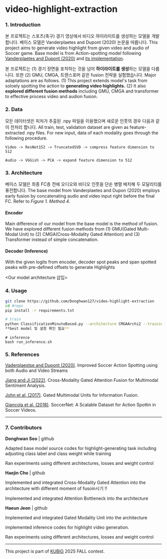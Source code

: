 # video-highlight-extraction

### 1. Introduction
본 프로젝트는 스포츠(축구) 경기 영상에서 비디오 하이라이트를 생성하는 모델을 개발합니다. 베이스 모델은 Vanderplaetes and Dupont (2020) 논문을 따릅니다.
This project aims to generate video highlight from given video and audio of Soccer game. Base model is from Action-spotting model following [Vanderplaetes and Dupont (2020)](https://arxiv.org/abs/2011.04258) 
 and [its implementation](https://github.com/bastienvanderplaetse/SoccerNetMultimodalActionSpotting). 
 
본 프로젝트는 (1) 경기 장면을 포착하는 것을 넘어 **하이라이트를 생성**하는 모델을 다룹니다. 또한 (2) GMU, CMGA, 트랜스포머 같은 fusion 전략을 실험했습니다. 
Major adaptations are as follows. (1) This project extends model's task from soloely spotting the action to **generating video highlights.** (2) It also **explored different fusion methods** including GMU, CMGA and transformer to effective process video and audion fusion. 

### 2. Data
모든 데이터셋은 피처가 추출된 .npy 파일을 이용했으며 새로운 인풋의 경우 다음과 같이 전처리 합니다. 
All train, test, validation dataset are given as feature-extracted .npy files.
For new input, data of each modality goes through the following procedure.

 ```
Video -> ResNet152 -> TruncatedSVD -> compress feature dimension to 512

 Audio -> VGGish -> PCA -> expand feature dimension to 512
```


### 3. Architecture
베이스 모델은 최종 FC층 전에 오디오와 비디오 인풋을 단순 병렬 배치해 두 모달리티를 퓨전합니다. 
The base model from Vanderplaetes and Dupon (2020) employs early fusion by concatenating audio and video input right before the final FC. Refer to *Figure 1. Method 4*. 


 
#### Encoder
Main difference of our model from the base model is the method of fusion. We have explored different fusion methods from (1) GMU(Gated Multi-Modal Unit) to (2) CMGA(Cross-Modality Gated Attention) and (3) Transformer instead of simple concatenation. 

#### Decoder (Inference) 
With the given logits from encoder, decoder spot peaks and span spotted peaks with pre-defined offsets to generate Highlights

<Our model architecture 삽입>

### 4. Usage

```bash
git clone https://github.com/Donghwan127/video-highlight-extraction
cd #repo
pip install -r requirements.txt

# train 
python ClassificationMinuteBased.py --architecture CMGAArchi2 --training listgame_Train_300.npy --validation listgame_Valid_100.npy --testing listgame_Test_100.npy --featuresVideo ResNET --featuresAudio VGGish --PCA --network VLAD --tflog Model --VLAD_k 128--WindowSize 20 --outputPrefix vlad-**cmgaarchi2-20sec  --formatdataset 1
**best model 및 설정 확인 필요**
```
```
# inference
bash run_inference.sh
```

### 5. References
[Vaderplaestse and Dupont (2020)](https://arxiv.org/abs/2011.04258). Improved Soccer Action Spotting using both Audio and Video Streams

[Jiang and Ji (2022)](https://arxiv.org/abs/2208.11893). Cross-Modality Gated Attention Fusion for Multimodal Sentiment Analysis. 

[John et al. (2017)](https://arxiv.org/abs/2208.11893).  Gated Multimodal Units for Information Fusion.

[Giancola et al. (2018)](https://arxiv.org/abs/1804.04527). SoccerNet: A Scalable Dataset for Action Spottin in Soccer Videos.

---
### 7. Contributors

**Donghwan Seo** | github 

Adapted base model source codes for highlight-generating task including adjusting class label and class weight while training 

Ran experiments using different architectures, losses and weight control


**Haejin Cho** | github

Implemented and integrated Cross-Modality Gated Attention into the architecture with different moment of fusoin시기 !! 

Implemented and integrated Attention Bottleneck into the architecture

**Haeun Jeon** | github

Implemented and integrated Gated Modality Unit into the architecture

implemented inference codes for highlight video generation.

Ran experiments using different architectures, losses and weight control

---
This project is part of [KUBIG](https://www.kubigkorea.com/)  2025 FALL contest. 
